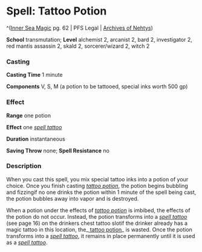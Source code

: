 # Spell: Tattoo Potion

^([Inner Sea Magic][ss-tattoo-potion] pg. 62 | PFS Legal | [Archives of Nehtys][sn-tattoo-potion])

**School** transmutation; **Level** alchemist 2, arcanist 2, bard 2, investigator 2, red mantis assassin 2, skald 2, sorcerer/wizard 2, witch 2

### Casting

**Casting Time** 1 minute  

**Components** V, S, M (a potion to be tattooed, special inks worth 500 gp)

### Effect

**Range** one potion  

**Effect** one _[spell tattoo]_  

**Duration** instantaneous  

**Saving Throw** none; **Spell Resistance** no

### Description

When you cast this spell, you mix special tattoo inks into a potion of your choice. Once you finish casting _[tattoo potion]_, the potion begins bubbling and fizzingif no one drinks the potion within 1 minute of the spell being cast, the potion bubbles away into vapor and is destroyed.  

When a potion under the effects of _[tattoo potion]_ is imbibed, the effects of the potion do not occur. Instead, the potion transforms into a _[spell tattoo]_ (see page 16) on the drinkers chest tattoo slotif the drinker already has a magic tattoo in this location, the_[ tattoo potion]_ is wasted. Once the potion transforms into a _[spell tattoo]_, it remains in place permanently until it is used as a _[spell tattoo]_.

[ss-tattoo-potion]: http://paizo.com/store/games/rolep
[sn-tattoo-potion]: http://www.archivesofnethys.com/SpellDisplay.aspx?ItemName=Tattoo%20Potion
[spell tattoo]: http://www.archivesofnethys.com/SpellDisplay.aspx?ItemName=spell%20tattoo
[ tattoo potion]: http://www.archivesofnethys.com/SpellDisplay.aspx?ItemName=%20tattoo%20potion
[tattoo potion]: http://www.archivesofnethys.com/SpellDisplay.aspx?ItemName=tattoo%20potion